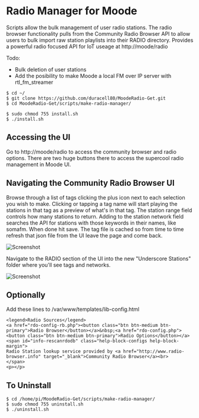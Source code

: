 # Radio Manager for Moode

Scripts allow the bulk management of user radio stations. The radio browser functionality pulls from the Community Radio Browser API to allow users to bulk import raw station playlists into their RADIO directory. Provides a powerful radio focused API for IoT useage at http://moode/radio

Todo:
- Bulk deletion of user stations
- Add the posibility to make Moode a local FM over IP server with rtl_fm_streamer

```
$ cd ~/
$ git clone https://github.com/duracell80/MoodeRadio-Get.git
$ cd MoodeRadio-Get/scripts/make-radio-manager/

$ sudo chmod 755 install.sh
$ ./install.sh
```

## Accessing the UI
Go to http://moode/radio to access the community browser and radio options. There are two huge buttons there to access the supercool radio management in Moode UI.

## Navigating the Community Radio Browser UI
Browse through a list of tags clicking the plus icon next to each selection you wish to make. Clicking or tapping a tag name will start playing the stations in that tag as a preview of what's in that tag. The station range field controls how many stations to return. Adding to the station network field searches the API for stations with those keywords in their names, like somafm. When done hit save. The tag file is cached so from time to time refresh that json file from the UI leave the page and come back.

![Screenshot](https://raw.githubusercontent.com/duracell80/MoodeRadio-Get/master/scripts/make-radio-manager/001.png)



Navigate to the RADIO section of the UI into the new "Underscore Stations" folder where you'll see tags and networks.

![Screenshot](https://raw.githubusercontent.com/duracell80/MoodeRadio-Get/master/scripts/make-radio-manager/002.png)

## Optionally

Add these lines to /var/www/templates/lib-config.html
```
<legend>Radio Sources</legend>
<a href="rdo-config-rb.php"><button class="btn btn-medium btn-primary">Radio Browser</button></a>&nbsp;<a href="rdo-config.php"><button class="btn btn-medium btn-primary">Radio Options</button></a>
<span id="info-rescanrdodb" class="help-block-configs help-block-margin">
Radio Station lookup service provided by <a href="http://www.radio-browser.info" target="_blank">Community Radio Browser</a><br>
</span>
<p></p>
```



## To Uninstall
```
$ cd /home/pi/MoodeRadio-Get/scripts/make-radio-manager/
$ sudo chmod 755 uninstall.sh
$ ./uninstall.sh
```
